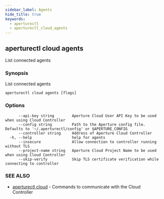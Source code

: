 ```yaml
---
sidebar_label: Agents
hide_title: true
keywords:
  - aperturectl
  - aperturectl_cloud_agents
---
```


<!-- markdownlint-disable -->

## aperturectl cloud agents

List connected agents

### Synopsis

List connected agents

```
aperturectl cloud agents [flags]
```

### Options

```
      --api-key string        Aperture Cloud User API Key to be used when using Cloud Controller
      --config string         Path to the Aperture config file. Defaults to '~/.aperturectl/config' or $APERTURE_CONFIG
      --controller string     Address of Aperture Cloud Controller
  -h, --help                  help for agents
      --insecure              Allow connection to controller running without TLS
      --project-name string   Aperture Cloud Project Name to be used when using Cloud Controller
      --skip-verify           Skip TLS certificate verification while connecting to controller
```

### SEE ALSO

- [aperturectl cloud](/reference/aperturectl/cloud/cloud.md) - Commands to communicate with the Cloud Controller
